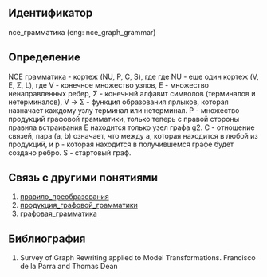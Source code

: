 ## Идентификатор

nce_грамматика (eng: nce_graph_grammar)

## Определение

NCE грамматика - кортеж (NU, P, C, S), где где NU - еще один кортеж (V, E, Σ, L), где V - конечное множество узлов, E - множество ненаправленных ребер, Σ - конечный алфавит символов (терминалов и нетерминалов), V -> Σ - функция образования ярлыков, которая назначает каждому узлу терминал или нетерминал. P - множество продукций графовой грамматики, только теперь с правой стороны правила встраивания E находится только узел графа g2. С - отношение связей, пара (a, b) означает, что между a, которая находится в любой из продукций, и p - которая находится в получившемся графе будет создано ребро. S - стартовый граф. 

## Связь с другими понятиями

1. [правило_преобразования](embedding_transformation.md)
2. [продукция_графовой_грамматики](graph_grammar_production.md)
3. [графовая_грамматика](graph_grammar.md)

## Библиография

1. Survey of Graph Rewriting applied to Model Transformations. Francisco de la Parra and Thomas Dean
